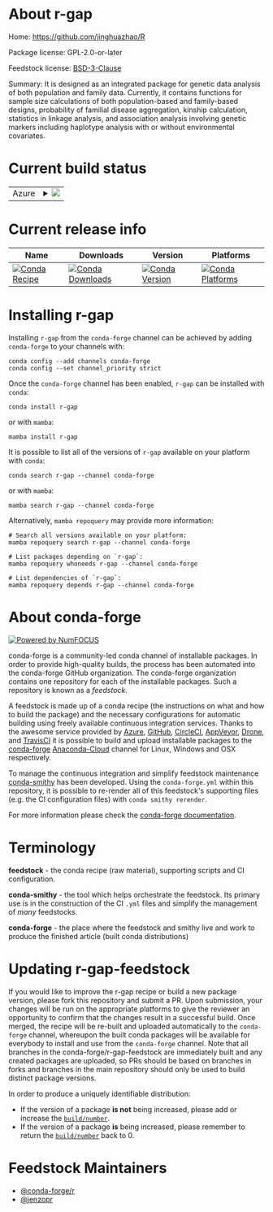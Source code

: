 About r-gap
===========

Home: https://github.com/jinghuazhao/R

Package license: GPL-2.0-or-later

Feedstock license: [BSD-3-Clause](https://github.com/conda-forge/r-gap-feedstock/blob/main/LICENSE.txt)

Summary: It is designed as an integrated package for genetic data analysis of both population and family data. Currently, it contains functions for sample size calculations of both population-based and family-based designs, probability of familial disease aggregation, kinship calculation, statistics in linkage analysis, and association analysis involving genetic markers including haplotype analysis with or without environmental covariates.

Current build status
====================


<table>
    
  <tr>
    <td>Azure</td>
    <td>
      <details>
        <summary>
          <a href="https://dev.azure.com/conda-forge/feedstock-builds/_build/latest?definitionId=7983&branchName=main">
            <img src="https://dev.azure.com/conda-forge/feedstock-builds/_apis/build/status/r-gap-feedstock?branchName=main">
          </a>
        </summary>
        <table>
          <thead><tr><th>Variant</th><th>Status</th></tr></thead>
          <tbody><tr>
              <td>linux_64_r_base4.1</td>
              <td>
                <a href="https://dev.azure.com/conda-forge/feedstock-builds/_build/latest?definitionId=7983&branchName=main">
                  <img src="https://dev.azure.com/conda-forge/feedstock-builds/_apis/build/status/r-gap-feedstock?branchName=main&jobName=linux&configuration=linux%20linux_64_r_base4.1" alt="variant">
                </a>
              </td>
            </tr><tr>
              <td>linux_64_r_base4.2</td>
              <td>
                <a href="https://dev.azure.com/conda-forge/feedstock-builds/_build/latest?definitionId=7983&branchName=main">
                  <img src="https://dev.azure.com/conda-forge/feedstock-builds/_apis/build/status/r-gap-feedstock?branchName=main&jobName=linux&configuration=linux%20linux_64_r_base4.2" alt="variant">
                </a>
              </td>
            </tr><tr>
              <td>osx_64_r_base4.1</td>
              <td>
                <a href="https://dev.azure.com/conda-forge/feedstock-builds/_build/latest?definitionId=7983&branchName=main">
                  <img src="https://dev.azure.com/conda-forge/feedstock-builds/_apis/build/status/r-gap-feedstock?branchName=main&jobName=osx&configuration=osx%20osx_64_r_base4.1" alt="variant">
                </a>
              </td>
            </tr><tr>
              <td>osx_64_r_base4.2</td>
              <td>
                <a href="https://dev.azure.com/conda-forge/feedstock-builds/_build/latest?definitionId=7983&branchName=main">
                  <img src="https://dev.azure.com/conda-forge/feedstock-builds/_apis/build/status/r-gap-feedstock?branchName=main&jobName=osx&configuration=osx%20osx_64_r_base4.2" alt="variant">
                </a>
              </td>
            </tr><tr>
              <td>win_64</td>
              <td>
                <a href="https://dev.azure.com/conda-forge/feedstock-builds/_build/latest?definitionId=7983&branchName=main">
                  <img src="https://dev.azure.com/conda-forge/feedstock-builds/_apis/build/status/r-gap-feedstock?branchName=main&jobName=win&configuration=win%20win_64_" alt="variant">
                </a>
              </td>
            </tr>
          </tbody>
        </table>
      </details>
    </td>
  </tr>
</table>

Current release info
====================

| Name | Downloads | Version | Platforms |
| --- | --- | --- | --- |
| [![Conda Recipe](https://img.shields.io/badge/recipe-r--gap-green.svg)](https://anaconda.org/conda-forge/r-gap) | [![Conda Downloads](https://img.shields.io/conda/dn/conda-forge/r-gap.svg)](https://anaconda.org/conda-forge/r-gap) | [![Conda Version](https://img.shields.io/conda/vn/conda-forge/r-gap.svg)](https://anaconda.org/conda-forge/r-gap) | [![Conda Platforms](https://img.shields.io/conda/pn/conda-forge/r-gap.svg)](https://anaconda.org/conda-forge/r-gap) |

Installing r-gap
================

Installing `r-gap` from the `conda-forge` channel can be achieved by adding `conda-forge` to your channels with:

```
conda config --add channels conda-forge
conda config --set channel_priority strict
```

Once the `conda-forge` channel has been enabled, `r-gap` can be installed with `conda`:

```
conda install r-gap
```

or with `mamba`:

```
mamba install r-gap
```

It is possible to list all of the versions of `r-gap` available on your platform with `conda`:

```
conda search r-gap --channel conda-forge
```

or with `mamba`:

```
mamba search r-gap --channel conda-forge
```

Alternatively, `mamba repoquery` may provide more information:

```
# Search all versions available on your platform:
mamba repoquery search r-gap --channel conda-forge

# List packages depending on `r-gap`:
mamba repoquery whoneeds r-gap --channel conda-forge

# List dependencies of `r-gap`:
mamba repoquery depends r-gap --channel conda-forge
```


About conda-forge
=================

[![Powered by
NumFOCUS](https://img.shields.io/badge/powered%20by-NumFOCUS-orange.svg?style=flat&colorA=E1523D&colorB=007D8A)](https://numfocus.org)

conda-forge is a community-led conda channel of installable packages.
In order to provide high-quality builds, the process has been automated into the
conda-forge GitHub organization. The conda-forge organization contains one repository
for each of the installable packages. Such a repository is known as a *feedstock*.

A feedstock is made up of a conda recipe (the instructions on what and how to build
the package) and the necessary configurations for automatic building using freely
available continuous integration services. Thanks to the awesome service provided by
[Azure](https://azure.microsoft.com/en-us/services/devops/), [GitHub](https://github.com/),
[CircleCI](https://circleci.com/), [AppVeyor](https://www.appveyor.com/),
[Drone](https://cloud.drone.io/welcome), and [TravisCI](https://travis-ci.com/)
it is possible to build and upload installable packages to the
[conda-forge](https://anaconda.org/conda-forge) [Anaconda-Cloud](https://anaconda.org/)
channel for Linux, Windows and OSX respectively.

To manage the continuous integration and simplify feedstock maintenance
[conda-smithy](https://github.com/conda-forge/conda-smithy) has been developed.
Using the ``conda-forge.yml`` within this repository, it is possible to re-render all of
this feedstock's supporting files (e.g. the CI configuration files) with ``conda smithy rerender``.

For more information please check the [conda-forge documentation](https://conda-forge.org/docs/).

Terminology
===========

**feedstock** - the conda recipe (raw material), supporting scripts and CI configuration.

**conda-smithy** - the tool which helps orchestrate the feedstock.
                   Its primary use is in the construction of the CI ``.yml`` files
                   and simplify the management of *many* feedstocks.

**conda-forge** - the place where the feedstock and smithy live and work to
                  produce the finished article (built conda distributions)


Updating r-gap-feedstock
========================

If you would like to improve the r-gap recipe or build a new
package version, please fork this repository and submit a PR. Upon submission,
your changes will be run on the appropriate platforms to give the reviewer an
opportunity to confirm that the changes result in a successful build. Once
merged, the recipe will be re-built and uploaded automatically to the
`conda-forge` channel, whereupon the built conda packages will be available for
everybody to install and use from the `conda-forge` channel.
Note that all branches in the conda-forge/r-gap-feedstock are
immediately built and any created packages are uploaded, so PRs should be based
on branches in forks and branches in the main repository should only be used to
build distinct package versions.

In order to produce a uniquely identifiable distribution:
 * If the version of a package **is not** being increased, please add or increase
   the [``build/number``](https://docs.conda.io/projects/conda-build/en/latest/resources/define-metadata.html#build-number-and-string).
 * If the version of a package **is** being increased, please remember to return
   the [``build/number``](https://docs.conda.io/projects/conda-build/en/latest/resources/define-metadata.html#build-number-and-string)
   back to 0.

Feedstock Maintainers
=====================

* [@conda-forge/r](https://github.com/conda-forge/r/)
* [@jenzopr](https://github.com/jenzopr/)


